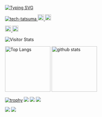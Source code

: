 <a href="https://github.com/tech-tatsuma">
    <img src="https://readme-typing-svg.demolab.com?font=Georgia&size=18&duration=2000&pause=100&multiline=true&width=500&height=80&lines=Tatsuma+Furuya;Researcher+%7C+M.S.+Student+%7C+Software+Engineer;AI+%7C+Computer+Vision+%7C+WebApp" alt="Typing SVG" />
</a>

<p align="left">
  <a href="https://github.com/tech-tatsuma/tech-tatsuma/">
    <img src="https://komarev.com/ghpvc/?username=tech-tatsuma" alt="tech-tatsuma" />
  </a>
  <a href="https://github.com/tech-tatsuma">
    <img height="20" src="https://img.shields.io/github/followers/tech-tatsuma?label=follow&logo=github&style=flat" />
  </a>
  <a href="http://twitter.com/tatsuma_sk_8">
    <img height="20" src="https://img.shields.io/twitter/follow/tatsuma_sk_8?label=Twitter&logo=twitter&style=flat" />
  </a>
</p>
<p align="left"> 
  <a href="https://gitstar-ranking.com/tech-tatsuma">
    <img height="20" src="https://img.shields.io/endpoint?label=star ranking&url=https%3A%2F%2Fgitstar-ranking.com%2Fusers%2Fyutkat%2Fshields" />
  </a>
  <a href="https://user-badge.committers.top/japan/tech-tatsuma">
    <img height="20" src="https://user-badge.committers.top/japan/tech-tatsuma.svg" />
  </a>
</p>
<div align="left">
  <img alt="Visitor Stats" src="https://widgetbite.com/stats/tech-tatsuma"/>  
</div>

<p align="left"> 
  <img alt="Top Langs" height="150px" src="https://github-readme-stats.vercel.app/api/top-langs/?username=tech-tatsuma&layout=compact&count_private=true&show_icons=true&show_icons=true&theme=onedark" />
  <img alt="github stats" height="150px" src="https://github-readme-stats.vercel.app/api?username=tech-tatsuma&count_private=true&show_icons=true&show_icons=true&theme=onedark" />
</p>

[![trophy](https://github-profile-trophy.vercel.app/?username=tech-tatsuma&theme=gruvbox)](https://github.com/ryo-ma/github-profile-trophy)
[![](https://raw.githubusercontent.com/tech-tatsuma/tech-tatsuma/master/profile-summary-card-output/dracula/0-profile-details.svg)](https://github.com/vn7n24fzkq/github-profile-summary-cards)
[![](https://raw.githubusercontent.com/tech-tatsuma/tech-tatsuma/master/profile-summary-card-output/dracula/1-repos-per-language.svg)](https://github.com/vn7n24fzkq/github-profile-summary-cards)
[![](https://raw.githubusercontent.com/tech-tatsuma/tech-tatsuma/master/profile-summary-card-output/dracula/2-most-commit-language.svg)](https://github.com/vn7n24fzkq/github-profile-summary-cards)

[![](https://activity-graph.herokuapp.com/graph?username=tech-tatsuma&theme=github)](https://activity-graph.herokuapp.com/graph?username=tech-tatsuma&theme=github)
[![](https://github-readme-streak-stats.herokuapp.com/?user=tech-tatsuma&theme=dark)](https://github-readme-streak-stats.herokuapp.com/?user=tech-tatsuma&theme=dark)
